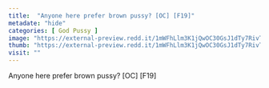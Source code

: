 ```yaml
---
title:  "Anyone here prefer brown pussy? [OC] [F19]"
metadate: "hide"
categories: [ God Pussy ]
image: "https://external-preview.redd.it/1mWFhLlm3K1jQwOC30GsJ1dTy7RivTyDCdT_mBb7GTg.jpg?auto=webp&s=948f3de3f0ad38a9552742f606f1c4c6fd427d3d"
thumb: "https://external-preview.redd.it/1mWFhLlm3K1jQwOC30GsJ1dTy7RivTyDCdT_mBb7GTg.jpg?width=1080&crop=smart&auto=webp&s=0b322ab1cb68baaa8729e0301d6d0ac7b9cf34f4"
visit: ""
---
```

Anyone here prefer brown pussy? [OC] [F19]

